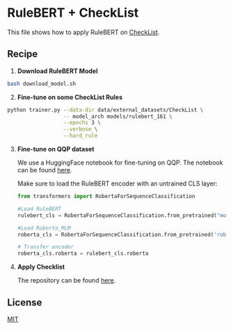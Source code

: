 # RuleBERT + CheckList 

This file shows how to apply RuleBERT on [CheckList](https://github.com/marcotcr/checklist).
## Recipe
1. __Download RuleBERT Model__
```bash
bash download_model.sh
```
2. __Fine-tune on some CheckList Rules__
```bash
python trainer.py --data-dir data/external_datasets/CheckList \
                  -- model_arch models/rulebert_161 \
                  --epochs 3 \
                  --verbose \
                  --hard_rule
```
3. __Fine-tune on QQP dataset__
    
    We use a HuggingFace notebook for fine-tuning on QQP. The notebook can be found [here](https://colab.research.google.com/github/huggingface/notebooks/blob/master/examples/text_classification.ipynb).

    Make sure to load the RuleBERT encoder with an untrained CLS layer:

    ```python
    from transformers import RobertaForSequenceClassification

    #Load RuleBERT
    rulebert_cls = RobertaForSequenceClassification.from_pretrained("models/rulebert_161")

    #Load Roberta_MLM
    roberta_cls = RobertaForSequenceClassification.from_pretrained('roberta-large')

    # Transfer encoder
    roberta_cls.roberta = rulebert_cls.roberta
    ```
4. __Apply Checklist__

   The repository can be found [here](https://github.com/marcotcr/checklist#qqp).


## License
[MIT](https://choosealicense.com/licenses/mit/)